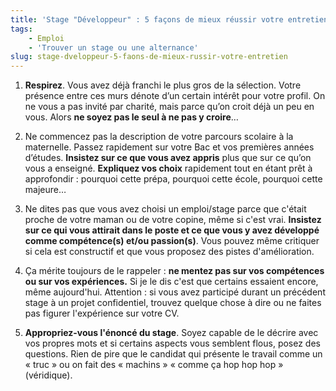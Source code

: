```yaml
---
title: 'Stage "Développeur" : 5 façons de mieux réussir votre entretien'
tags:
    - Emploi
    - 'Trouver un stage ou une alternance'
slug: stage-dveloppeur-5-faons-de-mieux-russir-votre-entretien
---
```


1.  **Respirez**. Vous avez d&#233;j&#224; franchi le plus gros de la
    s&#233;lection. Votre pr&#233;sence entre ces murs d&#233;note d&#8217;un
    certain int&#233;r&#234;t pour votre profil. On ne vous a pas invit&#233;
    par charit&#233;, mais parce qu&#8217;on croit d&#233;j&#224; un peu en
    vous. Alors **ne soyez pas le seul &#224; ne pas y croire**…

2.  Ne commencez pas la description de votre parcours scolaire &#224; la
    maternelle. Passez rapidement sur votre Bac et vos premi&#232;res
    ann&#233;es d&#8217;&#233;tudes. **Insistez sur ce que vous avez appris**
    plus que sur ce qu&#8217;on vous a enseign&#233;. **Expliquez vos choix**
    rapidement tout en &#233;tant pr&#234;t &#224; approfondir : pourquoi cette
    pr&#233;pa, pourquoi cette &#233;cole, pourquoi cette majeure…

3.  Ne dites pas que vous avez choisi un emploi/stage parce que c'&#233;tait
    proche de votre maman ou de votre copine, m&#234;me si c'est vrai.
    **Insistez sur ce qui vous attirait dans le poste et ce que vous y avez
    d&#233;velopp&#233; comme comp&#233;tence(s) et/ou passion(s)**. Vous pouvez
    m&#234;me critiquer si cela est constructif et que vous proposez des pistes
    d'am&#233;lioration.

4.  &#199;a m&#233;rite toujours de le rappeler : **ne mentez pas sur vos
    comp&#233;tences ou sur vos exp&#233;riences.** Si je le dis c'est que
    certains essaient encore, m&#234;me aujourd'hui. Attention : si vous avez
    particip&#233; durant un pr&#233;c&#233;dent stage &#224; un projet
    confidentiel, trouvez quelque chose &#224; dire ou ne faites pas figurer
    l'exp&#233;rience sur votre CV.

5.  **Appropriez-vous l'&#233;nonc&#233; du stage**. Soyez capable de le
    d&#233;crire avec vos propres mots et si certains aspects vous semblent
    flous, posez des questions. Rien de pire que le candidat qui pr&#233;sente
    le travail comme un &#171; truc &#187; ou on fait des &#171; machins &#187;
    &#171; comme &#231;a hop hop hop &#187; (v&#233;ridique).

